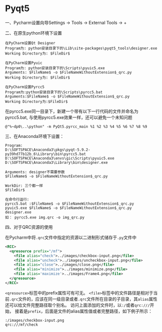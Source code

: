 # Pyqt5



一、Pycharm设置向导Settings -> Tools -> External Tools -> +



二、在原生python环境下设置

```
在PyCharm设置Qt Designer
Program为: python安装目录下的\Lib\site-packages\pyqt5_tools\designer.exe
Working Directory为: $FileDir$

在PyCharm设置Pyuic
Program为: python安装目录下的\Scripts\pyuic5.exe
Arguments: $FileName$ -o $FileNameWithoutExtension$_qrc.py
Working Directory为: $FileDir$

在PyCharm设置Pyrcc5
Program为:python安装目录下的\Scripts\pyrcc5.bat
Arguments:$FileName$ -o $FileNameWithoutExtension$_qrc.py
Working Directory为:$FileDir$
```

在pyrcc5.exe同一目录下，新建一个带有以下一行代码的文件并命名为pyrcc5.bat, 与使用pyrcc5.exe效果一样，还可以避免一个未知问题

```shell
@"%~dp0\..\python" -m PyQt5.pyrcc_main %1 %2 %3 %4 %5 %6 %7 %8 %9
```



三、在Anaconda环境下设置：

```
Program:
D:\SOFTSPACE\Anaconda3\pkgs\pyqt-5.9.2-py39hd77b12b_6\Library\bin\pyrcc5.bat
D:\SOFTSPACE\Anaconda3\envs\gic\Scripts\pyuic5.exe
D:\SOFTSPACE\Anaconda3\Library\bin\designer.exe

Arguments: designer不需要参数
$FileName$ -o $FileNameWithoutExtension$_qrc.py

WorkDir: 三个都一样
$FileDir$

在命令行运行:
pyrcc5.bat :$FileName$ -o $FileNameWithoutExtension$_qrc.py
pyuic5.exe $FileName$ -o $FileNameWithoutExtension$_qrc.py
designer.exe
如： pyrcc5.exe img.qrc -o img_qrc.py
```



四、对于QRC资源的使用

在Pycharm中将`.qrc`文件中指定的资源以二进制形式储存于`.py`文件中

```xml
<RCC>
  <qresource prefix="/mf">
    <file alias="check">../images/checkbox-input.png</file>
    <file alias="uncheck">../images/uncheckbox-input.png</file>
    <file alias="close">../images/close.png</file>
    <file alias="minimize">../images/minimize.png</file>
    <file alias='maximize'>../images/Frame4.png</file>
  </qresource>
</RCC>
```

`<qresource>`标签中的prefix属性可有可无。
`<file>`标签中的文件路径是相对于当前`.qrc`文件的，应该在同一级目录或者`.qrc`文件所在目录的子目录，其`alias`属性还可以给文件完整路径取个别名。
访问上面添加的文件时，以`:/`或者`qrc:///`开始， 接着是`prefix`，后面是文件的alias属性值或者完整路径，如下例子所示：

```
:/images/checkbox-input.png
qrc:///mf/check
```

